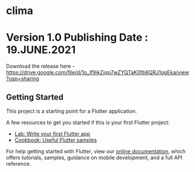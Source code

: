 # clima

# Version 1.0 Publishing Date : 19.JUNE.2021
Download the release here - https://drive.google.com/file/d/1o_If9ikZjqp7wZYQTaK0fb8QRJ1qgEka/view?usp=sharing

## Getting Started

This project is a starting point for a Flutter application.

A few resources to get you started if this is your first Flutter project:

- [Lab: Write your first Flutter app](https://flutter.dev/docs/get-started/codelab)
- [Cookbook: Useful Flutter samples](https://flutter.dev/docs/cookbook)

For help getting started with Flutter, view our
[online documentation](https://flutter.dev/docs), which offers tutorials,
samples, guidance on mobile development, and a full API reference.
